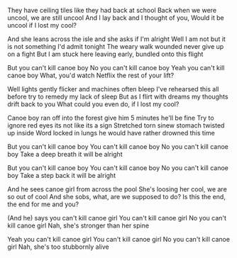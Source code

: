 They have ceiling tiles like they had back at school
Back when we were uncool, we are still uncool
And I lay back and I thought of you,
Would it be uncool if I lost my cool?

And she leans across the isle and she asks if I'm alright
Well I am not but it is not something I'd admit tonight
The weary walk wounded never give up on a fight
But I am stuck here leaving early, bundled onto this flight

But you can't kill canoe boy
No you can't kill canoe boy
Yeah you can't kill canoe boy
What, you'd watch Netflix the rest of your lift?

Well lights gently flicker and machines often bleep
I've rehearsed this all before try to remedy my lack of sleep
But as I flirt with dreams my thoughts drift back to you
What could you even do, if I lost my cool?

Canoe boy ran off into the forest give him 5 minutes he'll be fine
Try to ignore red eyes its not like its a sign
Stretched torn sinew stomach twisted up inside
Word locked in lungs he would have rather drowned this time

But you can't kill canoe boy
You can't kill canoe boy
No you can't kill canoe boy
Take a deep breath it will be alright

But you can't kill canoe boy
You can't kill canoe boy
No you can't kill canoe boy
Take a step back it will be alright

And he sees canoe girl from across the pool
She's loosing her cool, we are so out of cool
And she sobs, what, are we supposed to do?
Is this the end, the end for me and you?

(And he) says you can't kill canoe girl
You can't kill canoe girl
No you can't kill canoe girl
Nah, she's stronger than her spine

Yeah you can't kill canoe girl
You can't kill canoe girl
No you can't kill canoe girl
Nah, she's too stubbornly alive